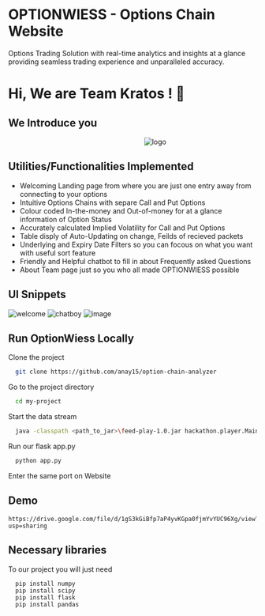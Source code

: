 # OPTIONWIESS - Options Chain Website 

Options Trading Solution with real-time analytics and insights at a glance providing seamless trading experience and unparalleled accuracy.

# Hi, We are Team Kratos ! 👋
## We Introduce you


  ‎ ‎ ‎ ‎ ‎ ‎ ‎ ‎ ‎ ‎ ‎ ‎ ‎ ‎ ‎ ‎ ‎ ‎ ‎ ‎ ‎ ‎ ‎  ‎ ‎ ‎ ‎ ‎ ‎ ‎ ‎  ‎ ‎ ‎ ‎ ‎ ‎ ‎ ‎ ‎ ‎ ‎ ‎ ‎ ‎ ‎ ‎‎ ‎ ‎ ‎ ‎ ‎ ‎ ‎ ‎ ‎ ‎ ‎ ‎ ‎ ‎ ‎ ‎ ‎ ‎  ‎ ‎ ‎ ‎ ‎ ![logo](https://github.com/anay15/option-chain-analyzer/assets/72351252/ae9f002f-3433-4e2c-8b25-537f5328929d)


## Utilities/Functionalities Implemented

- Welcoming Landing page from where you are just one entry away from connecting to your options 
- Intuitive Options Chains with separe Call and Put Options 
- Colour coded In-the-money and Out-of-money for at a glance information of Option Status
- Accurately calculated Implied Volatility for Call and Put Options
- Table disply of Auto-Updating on change, Feilds of recieved packets
- Underlying and Expiry Date Filters so you can focous on what you want with useful sort feature
- Friendly and Helpful chatbot to fill in about Frequently asked Questions
- About Team page just so you who all made OPTIONWIESS possible

## UI Snippets
![welcome](https://github.com/anay15/option-chain-analyzer/assets/72351252/9877109f-bbb3-43a0-a4d1-0a2472338ba4)
![chatboy](https://github.com/anay15/option-chain-analyzer/assets/72351252/c470abb3-2177-4d50-b9a2-509b3ab9ce9e)
![image](https://github.com/anay15/option-chain-analyzer/assets/72351252/6a4a17ac-7b60-49b4-b3d2-cff523fcaa78)



## Run OptionWiess Locally

Clone the project

```bash
  git clone https://github.com/anay15/option-chain-analyzer 
```
Go to the project directory

```bash
  cd my-project
```
Start the data stream 

```bash
  java -classpath <path_to_jar>\feed-play-1.0.jar hackathon.player.Main <input_file> <listening_port>
```
Run our flask app.py
```bash
  python app.py
```
Enter the same port on Website

## Demo
```
https://drive.google.com/file/d/1gS3kGiBfp7aP4yvKGpa0fjmYvYUC96Xg/view?usp=sharing
```

## Necessary libraries

To our project you will just need

```
  pip install numpy
  pip install scipy
  pip install flask
  pip install pandas
```

